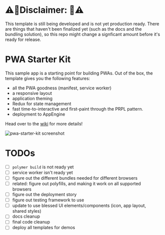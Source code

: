 # ⚠️🚨Disclaimer: 🚨⚠️
This template is still being developed  and is not yet production ready. There are things that haven't been finalized yet (such as the docs and the bundling solution), so this repo might change a signficant amount before it's ready for release.

# PWA Starter Kit

This sample app is a starting point for building PWAs. Out of the box, the template
gives you the following features:
- all the PWA goodness (manifest, service worker)
- a responsive layout
- application theming
- Redux for state management
- fast time-to-interactive and first-paint through the PRPL pattern.
- deployment to AppEngine

Head over to the [wiki](https://github.com/PolymerLabs/pwa-starter-kit/wiki)
for more details!

![pwa-starter-kit screenshot](https://user-images.githubusercontent.com/116360/37805520-24955fb8-2df8-11e8-9261-20db32eff971.jpg)

# TODOs

- [ ] `polymer build` is not ready yet
- [ ] service worker isn't ready yet
- [ ] figure out the different bundles needed for different browsers
- [ ] related: figure out polyfills, and making it work on all supported browsers
- [ ] figure out the deployment story
- [ ] figure out testing framework to use
- [ ] update to use blessed UI elements/components (icon, app layout, shared styles)
- [ ] docs cleanup
- [ ] final code cleanup
- [ ] deploy all templates for demos
